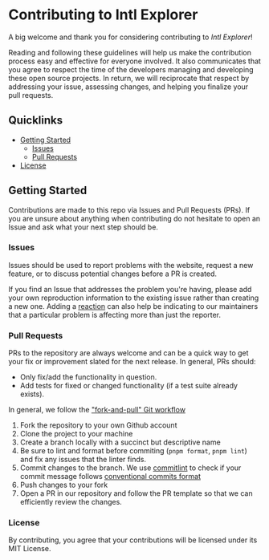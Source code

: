 # Contributing to Intl Explorer

A big welcome and thank you for considering contributing to _Intl Explorer_!

Reading and following these guidelines will help us make the contribution process easy and effective for everyone involved. It also communicates that you agree to respect the time of the developers managing and developing these open source projects. In return, we will reciprocate that respect by addressing your issue, assessing changes, and helping you finalize your pull requests.

## Quicklinks

- [Getting Started](#getting-started)
  - [Issues](#issues)
  - [Pull Requests](#pull-requests)
- [License](#license)

## Getting Started

Contributions are made to this repo via Issues and Pull Requests (PRs). If you are unsure about anything when contributing do not hesitate to open an Issue and ask what your next step should be.

### Issues

Issues should be used to report problems with the website, request a new feature, or to discuss potential changes before a PR is created.

If you find an Issue that addresses the problem you're having, please add your own reproduction information to the existing issue rather than creating a new one. Adding a [reaction](https://github.blog/2016-03-10-add-reactions-to-pull-requests-issues-and-comments/) can also help be indicating to our maintainers that a particular problem is affecting more than just the reporter.

### Pull Requests

PRs to the repository are always welcome and can be a quick way to get your fix or improvement slated for the next release. In general, PRs should:

- Only fix/add the functionality in question.
- Add tests for fixed or changed functionality (if a test suite already exists).

In general, we follow the ["fork-and-pull" Git workflow](https://github.com/susam/gitpr)

1. Fork the repository to your own Github account
2. Clone the project to your machine
3. Create a branch locally with a succinct but descriptive name
4. Be sure to lint and format before commiting (`pnpm format`, `pnpm lint`) and fix any issues that the linter finds.
5. Commit changes to the branch. We use [commitlint](https://github.com/conventional-changelog/commitlint) to check if your commit message follows [conventional commits format](https://www.conventionalcommits.org/en/v1.0.0/)
6. Push changes to your fork
7. Open a PR in our repository and follow the PR template so that we can efficiently review the changes.

### License

By contributing, you agree that your contributions will be licensed under its MIT License.
